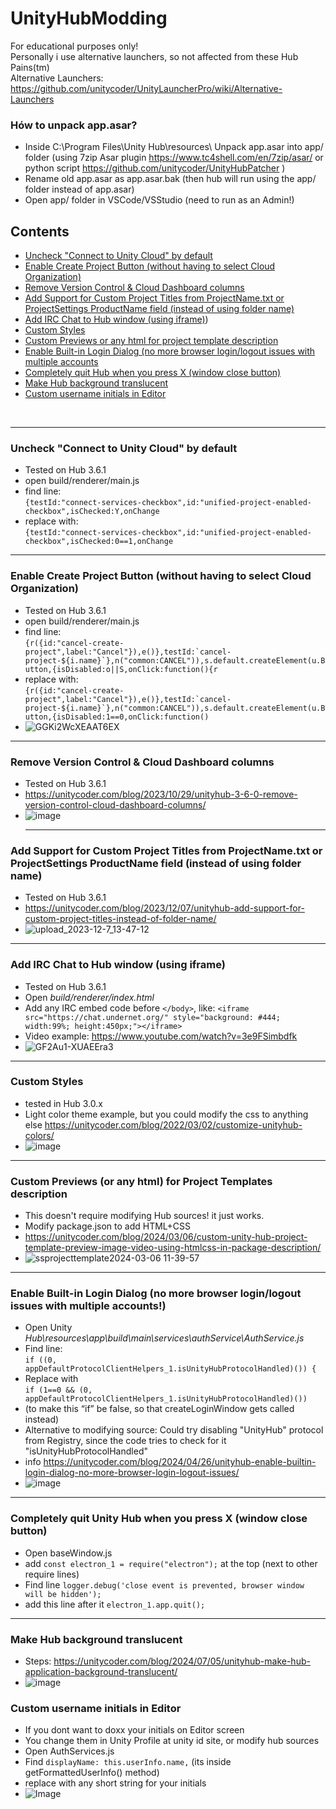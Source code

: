 # UnityHubModding
For educational purposes only!<br>
Personally i use alternative launchers, so not affected from these Hub Pains(tm)<br>
Alternative Launchers: https://github.com/unitycoder/UnityLauncherPro/wiki/Alternative-Launchers<br>

### Hów to unpack app.asar?
- Inside C:\Program Files\Unity Hub\resources\ Unpack app.asar into app/ folder (using 7zip Asar plugin https://www.tc4shell.com/en/7zip/asar/ or python script https://github.com/unitycoder/UnityHubPatcher )
- Rename old app.asar as app.asar.bak (then hub will run using the app/ folder instead of app.asar)
- Open app/ folder in VSCode/VSStudio (need to run as an Admin!)

## Contents
- [Uncheck "Connect to Unity Cloud" by default](#uncheck-connect-to-unity-cloud-by-default)
- [Enable Create Project Button (without having to select Cloud Organization)](#enable-create-project-button-without-having-to-select-cloud-organization)
- [Remove Version Control & Cloud Dashboard columns](#remove-version-control--cloud-dashboard-columns)
- [Add Support for Custom Project Titles from ProjectName.txt or ProjectSettings ProductName field (instead of using folder name)](#add-support-for-custom-project-titles-from-projectnametxt-or-projectsettings-productname-field-instead-of-using-folder-name)
- [Add IRC Chat to Hub window (using iframe)](#add-irc-chat-to-hub-window-using-iframe))
- [Custom Styles](#custom-styles)
- [Custom Previews or any html for project template description](#custom-previews-or-any-html-for-project-templates-description)
- [Enable Built-in Login Dialog (no more browser login/logout issues with multiple accounts](#enable-built-in-login-dialog-no-more-browser-loginlogout-issues-with-multiple-accounts)
- [Completely quit Hub when you press X (window close button)](#completely-quit-unity-hub-when-you-press-x-window-close-button)
- [Make Hub background translucent](#make-hub-background-translucent)
- [Custom username initials in Editor](#custom-username-initials-in-editor)
<br>
<hr>

### Uncheck "Connect to Unity Cloud" by default
- Tested on Hub 3.6.1
- open build/renderer/main.js
- find line:<br> ```{testId:"connect-services-checkbox",id:"unified-project-enabled-checkbox",isChecked:Y,onChange```
- replace with:<br> ```{testId:"connect-services-checkbox",id:"unified-project-enabled-checkbox",isChecked:0==1,onChange```
<hr>

### Enable Create Project Button (without having to select Cloud Organization)
- Tested on Hub 3.6.1
- open build/renderer/main.js
- find line:<br> ```{r({id:"cancel-create-project",label:"Cancel"}),e()},testId:`cancel-project-${i.name}`},n("common:CANCEL")),s.default.createElement(u.Button,{isDisabled:o||S,onClick:function(){r```
- replace with:<br> ```{r({id:"cancel-create-project",label:"Cancel"}),e()},testId:`cancel-project-${i.name}`},n("common:CANCEL")),s.default.createElement(u.Button,{isDisabled:1==0,onClick:function()```
- ![GGKi2WcXEAAT6EX](https://github.com/unitycoder/UnityHubModding/assets/5438317/699475de-a59b-47f8-a3d0-2a10cb8f3af8)
<hr>

### Remove Version Control & Cloud Dashboard columns
- Tested on Hub 3.6.1
- https://unitycoder.com/blog/2023/10/29/unityhub-3-6-0-remove-version-control-cloud-dashboard-columns/
- ![image](https://github.com/unitycoder/UnityHubModding/assets/5438317/426aa7bb-9752-47bf-bfb4-d8ab1001a607)
  <hr>

### Add Support for Custom Project Titles from ProjectName.txt or ProjectSettings ProductName field (instead of using folder name)
- Tested on Hub 3.6.1
- https://unitycoder.com/blog/2023/12/07/unityhub-add-support-for-custom-project-titles-instead-of-folder-name/
- ![upload_2023-12-7_13-47-12](https://github.com/unitycoder/UnityHubModding/assets/5438317/69337194-6d55-455b-affb-9a8789b952f9)
<hr>

### Add IRC Chat to Hub window (using iframe)
- Tested on Hub 3.6.1
- Open _build/renderer/index.html_
- Add any IRC embed code before ```</body>```, like: ```<iframe src="https://chat.undernet.org/" style="background: #444; width:99%; height:450px;"></iframe>```
- Video example: https://www.youtube.com/watch?v=3e9FSimbdfk
- ![GF2Au1-XUAEEra3](https://github.com/unitycoder/UnityHubModding/assets/5438317/3bb074e3-4118-4eef-ac6f-d03ff45eefdf)
<hr>

### Custom Styles
- tested in Hub 3.0.x
- Light color theme example, but you could modify the css to anything else https://unitycoder.com/blog/2022/03/02/customize-unityhub-colors/
- ![image](https://github.com/unitycoder/UnityHubModding/assets/5438317/90c77478-fe4f-43d2-ba7e-3090dedc9d46)
<hr>

### Custom Previews (or any html) for Project Templates description
- This doesn't require modifying Hub sources! it just works.
- Modify package.json to add HTML+CSS
- https://unitycoder.com/blog/2024/03/06/custom-unity-hub-project-template-preview-image-video-using-htmlcss-in-package-description/
- ![ssprojecttemplate2024-03-06 11-39-57](https://github.com/unitycoder/UnityHubModding/assets/5438317/c054a96c-5e58-4842-8fb4-ac0b5fee16c9)
<hr>

### Enable Built-in Login Dialog (no more browser login/logout issues with multiple accounts!)
- Open Unity _Hub\resources\app\build\main\services\authService\AuthService.js_
- Find line: <br> ```if ((0, appDefaultProtocolClientHelpers_1.isUnityHubProtocolHandled)()) {```
- Replace with<br> ```if (1==0 && (0, appDefaultProtocolClientHelpers_1.isUnityHubProtocolHandled)())```
- (to make this “if” be false, so that createLoginWindow gets called instead)
- Alternative to modifying source: Could try disabling "UnityHub" protocol from Registry, since the code tries to check for it "isUnityHubProtocolHandled"
- info https://unitycoder.com/blog/2024/04/26/unityhub-enable-builtin-login-dialog-no-more-browser-login-logout-issues/
- ![image](https://github.com/unitycoder/UnityHubModding/assets/5438317/43afdd85-d3f4-491c-9bba-8e1af4b9c9e0)
<hr>

### Completely quit Unity Hub when you press X (window close button)
- Open baseWindow.js
- add ```const electron_1 = require("electron");``` at the top (next to other require lines)
- Find line ```logger.debug('close event is prevented, browser window will be hidden');```
- add this line after it ```electron_1.app.quit();```
<hr>

### Make Hub background translucent
- Steps: https://unitycoder.com/blog/2024/07/05/unityhub-make-hub-application-background-translucent/
- ![image](https://github.com/unitycoder/UnityHubModding/assets/5438317/55892c15-2819-4f46-b76a-41ad019e5571)

### Custom username initials in Editor
- If you dont want to doxx your initials on Editor screen
- You change them in Unity Profile at unity id site, or modify hub sources
- Open AuthServices.js
- Find ```displayName: this.userInfo.name,``` (its inside getFormattedUserInfo() method)
- replace with any short string for your initials
- ![Image](https://github.com/user-attachments/assets/6c7e5c0c-a6fb-447f-b6ab-44f5eb3e7938)

<br><br><br><br><br><br><br><br><br><br><br><br>
